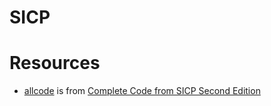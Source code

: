 # SICP

# Resources

- [allcode](./allcode/) is from [Complete Code from SICP Second Edition](https://mitp-content-server.mit.edu/books/content/sectbyfn/books_pres_0/6515/sicp.zip/code/index.html)